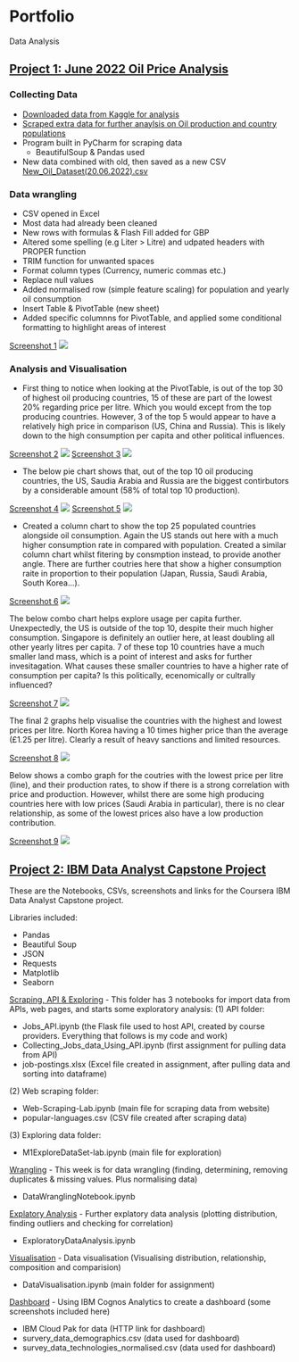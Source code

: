 # Portfolio

Data Analysis


## [Project 1: June 2022 Oil Price Analysis](https://github.com/jaffacakes2323/oil_price_scraping)

### Collecting Data
- [Downloaded data from Kaggle for analysis](https://www.kaggle.com/datasets/zusmani/petrolgas-prices-worldwide)
- [Scraped extra data for further anaylsis on Oil production and country populations](https://www.worldometers.info/oil/oil-production-by-country/)
- Program built in PyCharm for scraping data
  - BeautifulSoup & Pandas used
- New data combined with old, then saved as a new CSV [New_Oil_Dataset(20.06.2022).csv](https://github.com/jaffacakes2323/oil_price_scraping/blob/main/New_Oil_Dataset(20.06.2022).csv)

### Data wrangling
- CSV opened in Excel
- Most data had already been cleaned
- New rows with formulas & Flash Fill added for GBP
- Altered some spelling (e.g Liter > Litre) and udpated headers with PROPER function
- TRIM function for unwanted spaces
- Format column types (Currency, numeric commas etc.)
- Replace null values
- Added normalised row (simple feature scaling) for population and yearly oil consumption
- Insert Table & PivotTable (new sheet)
- Added specific columnns for PivotTable, and applied some conditional formatting to highlight areas of interest

[Screenshot 1](https://github.com/jaffacakes2323/Portfolio/blob/main/images/oil_pivot.png)
![](https://github.com/jaffacakes2323/Tom_Portfolio/blob/main/images/oil_pivot.png)

### Analysis and Visualisation
- First thing to notice when looking at the PivotTable, is out of the top 30 of highest oil producing countries, 15 of these are part of the lowest 20% regarding price per litre. Which you would except from the top producing countries. However, 3 of the top 5 would appear to have a relatively high price in comparison (US, China and Russia). This is likely down to the high consumption per capita and other political influences. 

[Screenshot 2](https://github.com/jaffacakes2323/Tom_Portfolio/blob/main/images/oil_consumption_2.png)
![](https://github.com/jaffacakes2323/Tom_Portfolio/blob/main/images/oil_consumption_2.png)
[Screenshot 3](https://github.com/jaffacakes2323/Tom_Portfolio/blob/main/images/oil_production.png)
![](https://github.com/jaffacakes2323/Tom_Portfolio/blob/main/images/oil_production.png)

- The below pie chart shows that, out of the top 10 oil producing countries, the US, Saudia Arabia and Russia are the biggest contirbutors by a considerable amount (58% of total top 10 production).

[Screenshot 4](https://github.com/jaffacakes2323/Tom_Portfolio/blob/main/images/oil_production_pie.png)
![](https://github.com/jaffacakes2323/Tom_Portfolio/blob/main/images/oil_production_pie.png)
[Screenshot 5](https://github.com/jaffacakes2323/Tom_Portfolio/blob/main/images/population_oilconsumption.png)
![](https://github.com/jaffacakes2323/Tom_Portfolio/blob/main/images/population_oilconsumption.png)

- Created a column chart to show the top 25 populated countries alongside oil consumption. Again the US stands out here with a much higher consumption rate in compared with population. Created a similar column chart whilst fitering by consmption instead, to provide another angle. There are further coutries here that show a higher consumption raite in proportion to their population (Japan, Russia, Saudi Arabia, South Korea...). 

[Screenshot 6](https://github.com/jaffacakes2323/Tom_Portfolio/blob/main/images/population_oilconsumption.png)
![](https://github.com/jaffacakes2323/Tom_Portfolio/blob/main/images/population_oilconsumption.png)

The below combo chart helps explore usage per capita further. Unexpectedly, the US is outside of the top 10, despite their much higher consumption. Singapore is definitely an outlier here, at least doubling all other yearly litres per capita. 7 of these top 10 countries have a much smaller land mass, which is a point of interest and asks for further invesitagation. What causes these smaller countries to have a higher rate of consumption per capita? Is this politically, ecenomically or cultrally influenced?

[Screenshot 7](https://github.com/jaffacakes2323/Tom_Portfolio/blob/main/images/litres_per_capita_by_price.png)
![](https://github.com/jaffacakes2323/Tom_Portfolio/blob/main/images/litres_per_capita_by_price.png)

The final 2 graphs help visualise the countries with the highest and lowest prices per litre. North Korea having a 10 times higher price than the average (£1.25 per litre). Clearly a result of heavy sanctions and limited resources.

[Screenshot 8](https://github.com/jaffacakes2323/Tom_Portfolio/blob/main/images/highest_price.png)
![](https://github.com/jaffacakes2323/Tom_Portfolio/blob/main/images/highest_price.png)

Below shows a combo graph for the coutries with the lowest price per litre (line), and their production rates, to show if there is a strong correlation with price and production. However, whilst there are some high producing countries here with low prices (Saudi Arabia in particular), there is no clear relationship, as some of the lowest prices also have a low production contribution.

[Screenshot 9](https://github.com/jaffacakes2323/Tom_Portfolio/blob/main/images/lowest_price_production.png)
![](https://github.com/jaffacakes2323/Tom_Portfolio/blob/main/images/lowest_price_production.png)



## [Project 2: IBM Data Analyst Capstone Project](https://github.com/jaffacakes2323/IBM_Capstone)


These are the Notebooks, CSVs, screenshots and links for the Coursera IBM Data Analyst Capstone project.

Libraries included:

* Pandas
* Beautiful Soup
* JSON
* Requests
* Matplotlib
* Seaborn

[Scraping, API & Exploring](https://github.com/jaffacakes2323/IBM_Capstone/tree/main/Week%201(Scraping%2C%20API%20%26Exploring)) - This folder has 3 notebooks for import data from APIs, web pages, and starts some exploratory analysis: (1) API folder:

- Jobs_API.ipynb (the Flask file used to host API, created by course providers. Everything that follows is my code and work)
- Collecting_Jobs_data_Using_API.ipynb (first assignment for pulling data from API)
- job-postings.xlsx (Excel file created in assignment, after pulling data and sorting into dataframe)

(2) Web scraping folder:

- Web-Scraping-Lab.ipynb (main file for scraping data from website)
- popular-languages.csv (CSV file created after scraping data)

(3) Exploring data folder:

- M1ExploreDataSet-lab.ipynb (main file for exploration)

[Wrangling](https://github.com/jaffacakes2323/IBM_Capstone/tree/main/Week%202(Wrangling)) - This week is for data wrangling (finding, determining, removing duplicates & missing values. Plus normalising data)

- DataWranglingNotebook.ipynb

[Explatory Analysis](https://github.com/jaffacakes2323/IBM_Capstone/tree/main/Week%203(Exploratory%20DA)) - Further explatory data analysis (plotting distribution, finding outliers and checking for correlation)

- ExploratoryDataAnalysis.ipynb

[Visualisation](https://github.com/jaffacakes2323/IBM_Capstone/tree/main/Week%204(Visualisation)) - Data visualisation (Visualising distribution, relationship, composition and comparision)

- DataVisualisation.ipynb (main folder for assignment)

[Dashboard](https://github.com/jaffacakes2323/IBM_Capstone/tree/main/Week%205(Cognos)) - Using IBM Cognos Analytics to create a dashboard (some screenshots included here)

- IBM Cloud Pak for data (HTTP link for dashboard)
- survery_data_demographics.csv (data used for dashboard)
- survey_data_technologies_normalised.csv (data used for dashboard)


